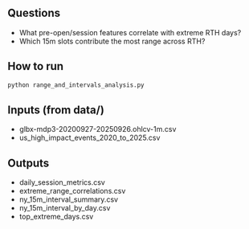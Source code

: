 ## Questions
- What pre-open/session features correlate with extreme RTH days?
- Which 15m slots contribute the most range across RTH?

## How to run
```bash
python range_and_intervals_analysis.py
```

## Inputs (from data/)
- glbx-mdp3-20200927-20250926.ohlcv-1m.csv
- us_high_impact_events_2020_to_2025.csv

## Outputs
- daily_session_metrics.csv
- extreme_range_correlations.csv
- ny_15m_interval_summary.csv
- ny_15m_interval_by_day.csv
- top_extreme_days.csv

